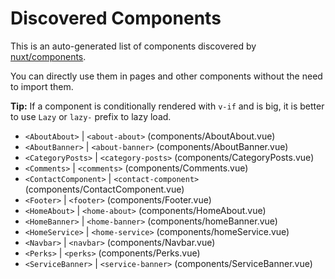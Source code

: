 # Discovered Components

This is an auto-generated list of components discovered by [nuxt/components](https://github.com/nuxt/components).

You can directly use them in pages and other components without the need to import them.

**Tip:** If a component is conditionally rendered with `v-if` and is big, it is better to use `Lazy` or `lazy-` prefix to lazy load.

- `<AboutAbout>` | `<about-about>` (components/AboutAbout.vue)
- `<AboutBanner>` | `<about-banner>` (components/AboutBanner.vue)
- `<CategoryPosts>` | `<category-posts>` (components/CategoryPosts.vue)
- `<Comments>` | `<comments>` (components/Comments.vue)
- `<ContactComponent>` | `<contact-component>` (components/ContactComponent.vue)
- `<Footer>` | `<footer>` (components/Footer.vue)
- `<HomeAbout>` | `<home-about>` (components/HomeAbout.vue)
- `<HomeBanner>` | `<home-banner>` (components/homeBanner.vue)
- `<HomeService>` | `<home-service>` (components/homeService.vue)
- `<Navbar>` | `<navbar>` (components/Navbar.vue)
- `<Perks>` | `<perks>` (components/Perks.vue)
- `<ServiceBanner>` | `<service-banner>` (components/ServiceBanner.vue)
